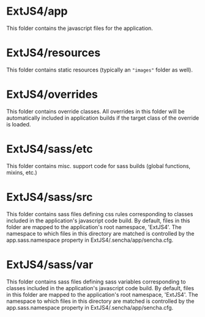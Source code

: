 # ExtJS4/app

This folder contains the javascript files for the application.

# ExtJS4/resources

This folder contains static resources (typically an `"images"` folder as well).

# ExtJS4/overrides

This folder contains override classes. All overrides in this folder will be 
automatically included in application builds if the target class of the override
is loaded.

# ExtJS4/sass/etc

This folder contains misc. support code for sass builds (global functions, 
mixins, etc.)

# ExtJS4/sass/src

This folder contains sass files defining css rules corresponding to classes
included in the application's javascript code build.  By default, files in this 
folder are mapped to the application's root namespace, 'ExtJS4'. The
namespace to which files in this directory are matched is controlled by the
app.sass.namespace property in ExtJS4/.sencha/app/sencha.cfg. 

# ExtJS4/sass/var

This folder contains sass files defining sass variables corresponding to classes
included in the application's javascript code build.  By default, files in this 
folder are mapped to the application's root namespace, 'ExtJS4'. The
namespace to which files in this directory are matched is controlled by the
app.sass.namespace property in ExtJS4/.sencha/app/sencha.cfg. 
